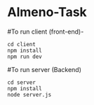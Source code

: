 # Almeno-Task

#To run client (front-end)-
```
cd client
npm install
npm run dev
```

#To run server (Backend)
```
cd server
npm install
node server.js
```





